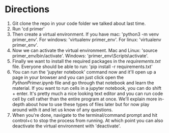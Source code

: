 # Directions
1. Git clone the repo in your code folder we talked about last time.
2. Run 'cd primer'
3. Then create a virtual environment. If you have mac: 'python3 -m venv primer_env'. For windows: 'virtualenv primer_env'. For linux: 'virtualenv primer_env'.
4. Now we can activate the virtual environment. Mac and Linux: 'source primer_env/bin/activate'. Windows: 'primer_env\Scripts\activate'.
5. Finally we want to install the required packages in the *requirements.txt* file. Everyone should be able to run: 'pip install -r requirements.txt'
6. You can run the 'jupyter notebook' command now and it'll open up a page in your browser and you can just click open the *PythonPrimer.ipynb* file and go through that notebook and learn the material. If you want to run cells in a jupyter notebook, you can do shift + enter. It's pretty much a nice looking text editor and you can run code cell by cell rather than the entire program at once. We'll explain more in-depth about how to use these types of files later but for now play around with it and let us know of any questions. 
7. When you're done, navigate to the terminal/command prompt and hit control+c to stop the process from running. At which point you can also deactivate the virtual environment with 'deactivate'.
